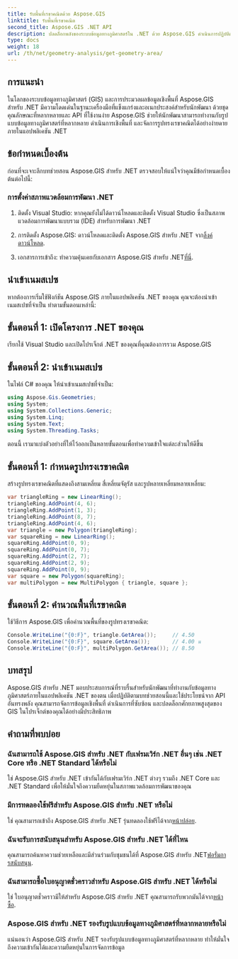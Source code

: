 ```yaml
---
title: รับพื้นที่เรขาคณิตด้วย Aspose.GIS
linktitle: รับพื้นที่เรขาคณิต
second_title: Aspose.GIS .NET API
description: ปลดล็อกพลังของระบบข้อมูลทางภูมิศาสตร์ใน .NET ด้วย Aspose.GIS ดำเนินการปฏิบัติการเชิงพื้นที่ได้อย่างง่ายดาย
type: docs
weight: 18
url: /th/net/geometry-analysis/get-geometry-area/
---
```

## การแนะนำ
ในโลกของระบบข้อมูลทางภูมิศาสตร์ (GIS) และการประมวลผลข้อมูลเชิงพื้นที่ Aspose.GIS สำหรับ .NET มีความโดดเด่นในฐานะเครื่องมือที่แข็งแกร่งและอเนกประสงค์สำหรับนักพัฒนา ด้วยชุดคุณลักษณะที่หลากหลายและ API ที่ใช้งานง่าย Aspose.GIS ช่วยให้นักพัฒนาสามารถทำงานกับรูปแบบข้อมูลทางภูมิศาสตร์ที่หลากหลาย ดำเนินการเชิงพื้นที่ และจัดการรูปทรงเรขาคณิตได้อย่างง่ายดายภายในแอปพลิเคชัน .NET
## ข้อกำหนดเบื้องต้น
ก่อนที่จะเจาะลึกบทช่วยสอน Aspose.GIS สำหรับ .NET ตรวจสอบให้แน่ใจว่าคุณมีข้อกำหนดเบื้องต้นต่อไปนี้:
### การตั้งค่าสภาพแวดล้อมการพัฒนา .NET
1. ติดตั้ง Visual Studio: หากคุณยังไม่ได้ดาวน์โหลดและติดตั้ง Visual Studio ซึ่งเป็นสภาพแวดล้อมการพัฒนาแบบรวม (IDE) สำหรับการพัฒนา .NET
   
2.  การติดตั้ง Aspose.GIS: ดาวน์โหลดและติดตั้ง Aspose.GIS สำหรับ .NET จาก[ลิ้งค์ดาวน์โหลด](https://releases.aspose.com/gis/net/).
3. เอกสารการเข้าถึง: ทำความคุ้นเคยกับเอกสาร Aspose.GIS สำหรับ .NET[ที่นี่](https://reference.aspose.com/gis/net/).

## นำเข้าเนมสเปซ
หากต้องการเริ่มใช้ฟังก์ชัน Aspose.GIS ภายในแอปพลิเคชัน .NET ของคุณ คุณจะต้องนำเข้าเนมสเปซที่จำเป็น ทำตามขั้นตอนเหล่านี้:
## ขั้นตอนที่ 1: เปิดโครงการ .NET ของคุณ
เรียกใช้ Visual Studio และเปิดโปรเจ็กต์ .NET ของคุณที่คุณต้องการรวม Aspose.GIS
## ขั้นตอนที่ 2: นำเข้าเนมสเปซ
ในไฟล์ C# ของคุณ ให้นำเข้าเนมสเปซที่จำเป็น:
```csharp
using Aspose.Gis.Geometries;
using System;
using System.Collections.Generic;
using System.Linq;
using System.Text;
using System.Threading.Tasks;
```

ตอนนี้ เรามาแบ่งตัวอย่างที่ให้ไว้ออกเป็นหลายขั้นตอนเพื่อทำความเข้าใจแต่ละส่วนให้ดีขึ้น
## ขั้นตอนที่ 1: กำหนดรูปทรงเรขาคณิต
สร้างรูปทรงเรขาคณิตที่แสดงถึงสามเหลี่ยม สี่เหลี่ยมจัตุรัส และรูปหลายเหลี่ยมหลายเหลี่ยม:
```csharp
var triangleRing = new LinearRing();
triangleRing.AddPoint(4, 6);
triangleRing.AddPoint(1, 3);
triangleRing.AddPoint(8, 7);
triangleRing.AddPoint(4, 6);
var triangle = new Polygon(triangleRing);
var squareRing = new LinearRing();
squareRing.AddPoint(0, 9);
squareRing.AddPoint(0, 7);
squareRing.AddPoint(2, 7);
squareRing.AddPoint(2, 9);
squareRing.AddPoint(0, 9);
var square = new Polygon(squareRing);
var multiPolygon = new MultiPolygon { triangle, square };
```
## ขั้นตอนที่ 2: คำนวณพื้นที่เรขาคณิต
ใช้วิธีการ Aspose.GIS เพื่อคำนวณพื้นที่ของรูปทรงเรขาคณิต:
```csharp
Console.WriteLine("{0:F}", triangle.GetArea());     // 4.50
Console.WriteLine("{0:F}", square.GetArea());       // 4.00 น
Console.WriteLine("{0:F}", multiPolygon.GetArea()); // 8.50
```

## บทสรุป
Aspose.GIS สำหรับ .NET มอบประสบการณ์ที่ราบรื่นสำหรับนักพัฒนาที่ทำงานกับข้อมูลทางภูมิศาสตร์ภายในแอปพลิเคชัน .NET ของตน เมื่อปฏิบัติตามบทช่วยสอนนี้และใช้ประโยชน์จาก API อันทรงพลัง คุณสามารถจัดการข้อมูลเชิงพื้นที่ ดำเนินการที่ซับซ้อน และปลดล็อกศักยภาพสูงสุดของ GIS ในโปรเจ็กต์ของคุณได้อย่างมีประสิทธิภาพ
## คำถามที่พบบ่อย
### ฉันสามารถใช้ Aspose.GIS สำหรับ .NET กับเฟรมเวิร์ก .NET อื่นๆ เช่น .NET Core หรือ .NET Standard ได้หรือไม่
ใช่ Aspose.GIS สำหรับ .NET เข้ากันได้กับเฟรมเวิร์ก .NET ต่างๆ รวมถึง .NET Core และ .NET Standard เพื่อให้มั่นใจถึงความยืดหยุ่นในสภาพแวดล้อมการพัฒนาของคุณ
### มีการทดลองใช้ฟรีสำหรับ Aspose.GIS สำหรับ .NET หรือไม่
 ใช่ คุณสามารถเข้าถึง Aspose.GIS สำหรับ .NET รุ่นทดลองใช้ฟรีได้จาก[หน้าปล่อย](https://releases.aspose.com/).
### ฉันจะรับการสนับสนุนสำหรับ Aspose.GIS สำหรับ .NET ได้ที่ไหน
 คุณสามารถค้นหาความช่วยเหลือและมีส่วนร่วมกับชุมชนได้ที่ Aspose.GIS สำหรับ .NET[ฟอรั่มการสนับสนุน](https://forum.aspose.com/c/gis/33).
### ฉันสามารถซื้อใบอนุญาตชั่วคราวสำหรับ Aspose.GIS สำหรับ .NET ได้หรือไม่
 ใช่ ใบอนุญาตชั่วคราวมีให้สำหรับ Aspose.GIS สำหรับ .NET คุณสามารถรับพวกมันได้จาก[หน้าซื้อ](https://purchase.aspose.com/temporary-license/).
### Aspose.GIS สำหรับ .NET รองรับรูปแบบข้อมูลทางภูมิศาสตร์ที่หลากหลายหรือไม่
แน่นอนว่า Aspose.GIS สำหรับ .NET รองรับรูปแบบข้อมูลทางภูมิศาสตร์ที่หลากหลาย ทำให้มั่นใจถึงความเข้ากันได้และความยืดหยุ่นในการจัดการข้อมูล
